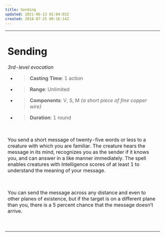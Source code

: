 ```yaml
---
title: Sending
updated: 2021-06-13 02:04:03Z
created: 2018-07-25 00:16:14Z
---
```


<table><tbody><tr class="odd"><td><h1 id="sending"><strong>Sending</strong></h1><p><em>3rd-level evocation</em></p><ul><li><blockquote><p><strong>Casting Time</strong>: 1 action</p></blockquote></li><li><blockquote><p><strong>Range</strong>: Unlimited</p></blockquote></li><li><blockquote><p><strong>Components</strong>: V, S, M <em>(a short piece of fine copper wire)</em></p></blockquote></li><li><blockquote><p><strong>Duration</strong>: 1 round</p></blockquote></li></ul><p> </p><p>You send a short message of twenty-five words or less to a creature with which you are familiar. The creature hears the message in its mind, recognizes you as the sender if it knows you, and can answer in a like manner immediately. The spell enables creatures with Intelligence scores of at least 1 to understand the meaning of your message.</p><p> </p><p>You can send the message across any distance and even to other planes of existence, but if the target is on a different plane than you, there is a 5 percent chance that the message doesn’t arrive.</p><p> </p></td></tr></tbody></table>